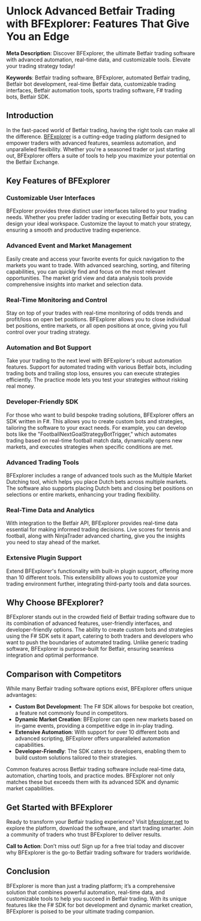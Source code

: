 # Unlock Advanced Betfair Trading with BFExplorer: Features That Give You an Edge

**Meta Description**: Discover BFExplorer, the ultimate Betfair trading software with advanced automation, real-time data, and customizable tools. Elevate your trading strategy today!

**Keywords**: Betfair trading software, BFExplorer, automated Betfair trading, Betfair bot development, real-time Betfair data, customizable trading interfaces, Betfair automation tools, sports trading software, F# trading bots, Betfair SDK.

## Introduction
In the fast-paced world of Betfair trading, having the right tools can make all the difference. [BFExplorer](http://bfexplorer.net/) is a cutting-edge trading platform designed to empower traders with advanced features, seamless automation, and unparalleled flexibility. Whether you're a seasoned trader or just starting out, BFExplorer offers a suite of tools to help you maximize your potential on the Betfair Exchange.

## Key Features of BFExplorer

### Customizable User Interfaces
BFExplorer provides three distinct user interfaces tailored to your trading needs. Whether you prefer ladder trading or executing Betfair bots, you can design your ideal workspace. Customize the layout to match your strategy, ensuring a smooth and productive trading experience.

### Advanced Event and Market Management
Easily create and access your favorite events for quick navigation to the markets you want to trade. With advanced searching, sorting, and filtering capabilities, you can quickly find and focus on the most relevant opportunities. The market grid view and data analysis tools provide comprehensive insights into market and selection data.

### Real-Time Monitoring and Control
Stay on top of your trades with real-time monitoring of odds trends and profit/loss on open bet positions. BFExplorer allows you to close individual bet positions, entire markets, or all open positions at once, giving you full control over your trading strategy.

### Automation and Bot Support
Take your trading to the next level with BFExplorer's robust automation features. Support for automated trading with various Betfair bots, including trading bots and trailing stop loss, ensures you can execute strategies efficiently. The practice mode lets you test your strategies without risking real money.

### Developer-Friendly SDK
For those who want to build bespoke trading solutions, BFExplorer offers an SDK written in F#. This allows you to create custom bots and strategies, tailoring the software to your exact needs. For example, you can develop bots like the "FootballNextGoalStrategyBotTrigger," which automates trading based on real-time football match data, dynamically opens new markets, and executes strategies when specific conditions are met.

### Advanced Trading Tools
BFExplorer includes a range of advanced tools such as the Multiple Market Dutching tool, which helps you place Dutch bets across multiple markets. The software also supports placing Dutch bets and closing bet positions on selections or entire markets, enhancing your trading flexibility.

### Real-Time Data and Analytics
With integration to the Betfair API, BFExplorer provides real-time data essential for making informed trading decisions. Live scores for tennis and football, along with NinjaTrader advanced charting, give you the insights you need to stay ahead of the market.

### Extensive Plugin Support
Extend BFExplorer's functionality with built-in plugin support, offering more than 10 different tools. This extensibility allows you to customize your trading environment further, integrating third-party tools and data sources.

## Why Choose BFExplorer?
BFExplorer stands out in the crowded field of Betfair trading software due to its combination of advanced features, user-friendly interfaces, and developer-friendly options. The ability to create custom bots and strategies using the F# SDK sets it apart, catering to both traders and developers who want to push the boundaries of automated trading. Unlike generic trading software, BFExplorer is purpose-built for Betfair, ensuring seamless integration and optimal performance.

## Comparison with Competitors
While many Betfair trading software options exist, BFExplorer offers unique advantages:
- **Custom Bot Development**: The F# SDK allows for bespoke bot creation, a feature not commonly found in competitors.
- **Dynamic Market Creation**: BFExplorer can open new markets based on in-game events, providing a competitive edge in in-play trading.
- **Extensive Automation**: With support for over 10 different bots and advanced scripting, BFExplorer offers unparalleled automation capabilities.
- **Developer-Friendly**: The SDK caters to developers, enabling them to build custom solutions tailored to their strategies.

Common features across Betfair trading software include real-time data, automation, charting tools, and practice modes. BFExplorer not only matches these but exceeds them with its advanced SDK and dynamic market capabilities.

## Get Started with BFExplorer
Ready to transform your Betfair trading experience? Visit [bfexplorer.net](http://bfexplorer.net/) to explore the platform, download the software, and start trading smarter. Join a community of traders who trust BFExplorer to deliver results.

**Call to Action**: Don’t miss out! Sign up for a free trial today and discover why BFExplorer is the go-to Betfair trading software for traders worldwide.

## Conclusion
BFExplorer is more than just a trading platform; it’s a comprehensive solution that combines powerful automation, real-time data, and customizable tools to help you succeed in Betfair trading. With its unique features like the F# SDK for bot development and dynamic market creation, BFExplorer is poised to be your ultimate trading companion.